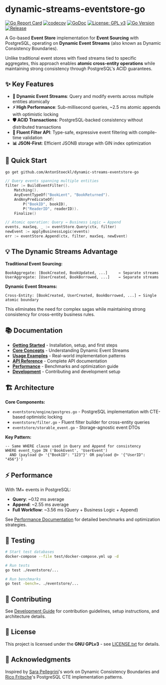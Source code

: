 # dynamic-streams-eventstore-go

[![Go Report Card](https://goreportcard.com/badge/github.com/AntonStoeckl/dynamic-streams-eventstore-go)](https://goreportcard.com/report/github.com/AntonStoeckl/dynamic-streams-eventstore-go)
[![codecov](https://codecov.io/gh/AntonStoeckl/dynamic-streams-eventstore-go/branch/main/graph/badge.svg)](https://codecov.io/gh/AntonStoeckl/dynamic-streams-eventstore-go)
[![GoDoc](https://godoc.org/github.com/AntonStoeckl/dynamic-streams-eventstore-go?status.svg)](https://godoc.org/github.com/AntonStoeckl/dynamic-streams-eventstore-go)
[![License: GPL v3](https://img.shields.io/badge/License-GPL%20v3-green.svg)](https://www.gnu.org/licenses/gpl-3.0)
[![Go Version](https://img.shields.io/github/go-mod/go-version/AntonStoeckl/dynamic-streams-eventstore-go)](https://github.com/AntonStoeckl/dynamic-streams-eventstore-go)
[![Release](https://img.shields.io/github/release-pre/AntonStoeckl/dynamic-streams-eventstore-go.svg)](https://github.com/AntonStoeckl/dynamic-streams-eventstore-go/releases)

A Go-based **Event Store** implementation for **Event Sourcing** with PostgreSQL, operating on **Dynamic Event Streams** (also known as Dynamic Consistency Boundaries).

Unlike traditional event stores with fixed streams tied to specific aggregates, this approach enables **atomic cross-entity operations** while maintaining strong consistency through PostgreSQL's ACID guarantees.

## ✨ Key Features

- **🔄 Dynamic Event Streams**: Query and modify events across multiple entities atomically
- **⚡ High Performance**: Sub-millisecond queries, ~2.5 ms atomic appends with optimistic locking
- **🛡️ ACID Transactions**: PostgreSQL-backed consistency without distributed transactions
- **🎯 Fluent Filter API**: Type-safe, expressive event filtering with compile-time validation
- **📊 JSON-First**: Efficient JSONB storage with GIN index optimization

## 🚀 Quick Start

```bash
go get github.com/AntonStoeckl/dynamic-streams-eventstore-go
```

```go
// Query events spanning multiple entities
filter := BuildEventFilter().
    Matching().
    AnyEventTypeOf("BookLent", "BookReturned").
    AndAnyPredicateOf(
        P("BookID", bookID),
        P("ReaderID", readerID)).
    Finalize()

// Atomic operation: Query → Business Logic → Append
events, maxSeq, _ := eventStore.Query(ctx, filter)
newEvent := applyBusinessLogic(events)
err := eventStore.Append(ctx, filter, maxSeq, newEvent)
```

## 💡 The Dynamic Streams Advantage

**Traditional Event Sourcing:**
```
BookAggregate: [BookCreated, BookUpdated, ...]     ← Separate streams
UserAggregate: [UserCreated, BookBorrowed, ...]    ← Separate streams
```

**Dynamic Event Streams:**
```
Cross-Entity: [BookCreated, UserCreated, BookBorrowed, ...] ← Single atomic boundary
```

This eliminates the need for complex sagas while maintaining strong consistency for cross-entity business rules.

## 📚 Documentation

- **[Getting Started](./docs/getting-started.md)** - Installation, setup, and first steps
- **[Core Concepts](./docs/core-concepts.md)** - Understanding Dynamic Event Streams
- **[Usage Examples](./docs/usage-examples.md)** - Real-world implementation patterns
- **[API Reference](./docs/api-reference.md)** - Complete API documentation
- **[Performance](./docs/performance.md)** - Benchmarks and optimization guide
- **[Development](./docs/development.md)** - Contributing and development setup

## 🏗️ Architecture

**Core Components:**
- `eventstore/engine/postgres.go` - PostgreSQL implementation with CTE-based optimistic locking
- `eventstore/filter.go` - Fluent filter builder for cross-entity queries  
- `eventstore/storable_event.go` - Storage-agnostic event DTOs

**Key Pattern:**
```postgresql
-- Same WHERE clause used in Query and Append for consistency
WHERE event_type IN ('BookEvent', 'UserEvent') 
  AND (payload @> '{"BookID": "123"}' OR payload @> '{"UserID": "456"}')
```

## ⚡ Performance

With 1M+ events in PostgreSQL:
- **Query**: ~0.12 ms average
- **Append**: ~2.55 ms average  
- **Full Workflow**: ~3.56 ms (Query + Business Logic + Append)

See [Performance Documentation](./docs/performance.md) for detailed benchmarks and optimization strategies.

## 🧪 Testing

```bash
# Start test databases
docker-compose --file test/docker-compose.yml up -d

# Run tests
go test ./eventstore/...

# Run benchmarks  
go test -bench=. ./eventstore/...
```

## 🤝 Contributing

See [Development Guide](./docs/development.md) for contribution guidelines, setup instructions, and architecture details.

## 📄 License

This project is licensed under the **GNU GPLv3** - see [LICENSE.txt](LICENSE.txt) for details.

## 🙏 Acknowledgments

Inspired by [Sara Pellegrini](https://sara.event-thinking.io/)'s work on Dynamic Consistency Boundaries and [Rico Fritsche](https://ricofritzsche.me/)'s PostgreSQL CTE implementation patterns.